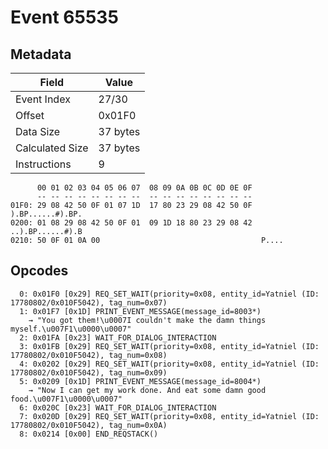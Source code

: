 # Event 65535

## Metadata

| Field           | Value    |
|-----------------|----------|
| Event Index     | 27/30    |
| Offset          | 0x01F0   |
| Data Size       | 37 bytes |
| Calculated Size | 37 bytes |
| Instructions    | 9        |

```
      00 01 02 03 04 05 06 07  08 09 0A 0B 0C 0D 0E 0F
      -- -- -- -- -- -- -- --  -- -- -- -- -- -- -- --
01F0: 29 08 42 50 0F 01 07 1D  17 80 23 29 08 42 50 0F  ).BP......#).BP.
0200: 01 08 29 08 42 50 0F 01  09 1D 18 80 23 29 08 42  ..).BP......#).B
0210: 50 0F 01 0A 00                                    P....           
```

## Opcodes

```
  0: 0x01F0 [0x29] REQ_SET_WAIT(priority=0x08, entity_id=Yatniel (ID: 17780802/0x010F5042), tag_num=0x07)
  1: 0x01F7 [0x1D] PRINT_EVENT_MESSAGE(message_id=8003*)
    → "You got them!\u0007I couldn't make the damn things myself.\u007F1\u0000\u0007"
  2: 0x01FA [0x23] WAIT_FOR_DIALOG_INTERACTION
  3: 0x01FB [0x29] REQ_SET_WAIT(priority=0x08, entity_id=Yatniel (ID: 17780802/0x010F5042), tag_num=0x08)
  4: 0x0202 [0x29] REQ_SET_WAIT(priority=0x08, entity_id=Yatniel (ID: 17780802/0x010F5042), tag_num=0x09)
  5: 0x0209 [0x1D] PRINT_EVENT_MESSAGE(message_id=8004*)
    → "Now I can get my work done. And eat some damn good food.\u007F1\u0000\u0007"
  6: 0x020C [0x23] WAIT_FOR_DIALOG_INTERACTION
  7: 0x020D [0x29] REQ_SET_WAIT(priority=0x08, entity_id=Yatniel (ID: 17780802/0x010F5042), tag_num=0x0A)
  8: 0x0214 [0x00] END_REQSTACK()
```
